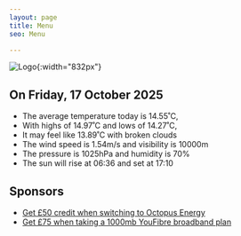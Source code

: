 ```yaml
---
layout: page
title: Menu
seo: Menu

---
```


![Logo](/images/logo.jpg){:width="832px"}

<!-- weather_marker starts -->
## On Friday, 17 October 2025

- The average temperature today is 14.55˚C,
- With highs of 14.97˚C and lows of 14.27˚C,
- It may feel like 13.89˚C with broken clouds
- The wind speed is 1.54m/s and visibility is 10000m
- The pressure is 1025hPa and humidity is 70%
- The sun will rise at 06:36 and set at 17:10

<!-- weather_marker ends -->

## Sponsors

- [Get £50 credit when switching to Octopus Energy](https://bit.ly/3oD1nnS)
- [Get £75 when taking a 1000mb YouFibre broadband plan](https://aklam.io/91zWhU?)

